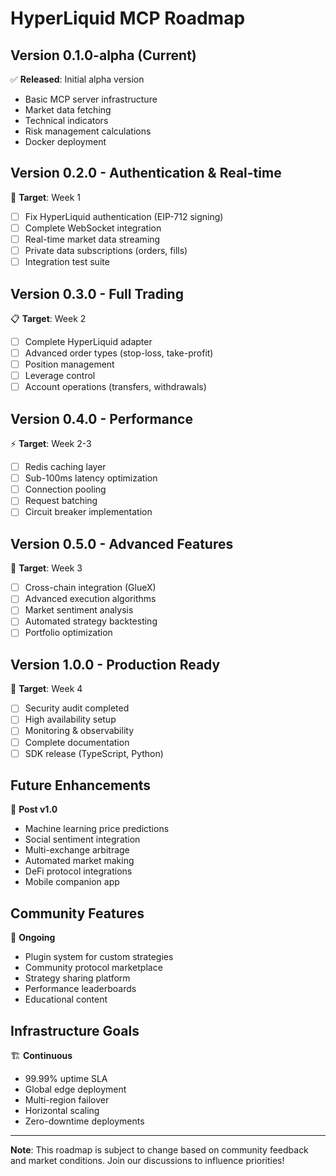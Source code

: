 # HyperLiquid MCP Roadmap

## Version 0.1.0-alpha (Current)

✅ **Released**: Initial alpha version

- Basic MCP server infrastructure
- Market data fetching
- Technical indicators
- Risk management calculations
- Docker deployment

## Version 0.2.0 - Authentication & Real-time

🚧 **Target**: Week 1

- [ ] Fix HyperLiquid authentication (EIP-712 signing)
- [ ] Complete WebSocket integration
- [ ] Real-time market data streaming
- [ ] Private data subscriptions (orders, fills)
- [ ] Integration test suite

## Version 0.3.0 - Full Trading

📋 **Target**: Week 2

- [ ] Complete HyperLiquid adapter
- [ ] Advanced order types (stop-loss, take-profit)
- [ ] Position management
- [ ] Leverage control
- [ ] Account operations (transfers, withdrawals)

## Version 0.4.0 - Performance

⚡ **Target**: Week 2-3

- [ ] Redis caching layer
- [ ] Sub-100ms latency optimization
- [ ] Connection pooling
- [ ] Request batching
- [ ] Circuit breaker implementation

## Version 0.5.0 - Advanced Features

🎯 **Target**: Week 3

- [ ] Cross-chain integration (GlueX)
- [ ] Advanced execution algorithms
- [ ] Market sentiment analysis
- [ ] Automated strategy backtesting
- [ ] Portfolio optimization

## Version 1.0.0 - Production Ready

🚀 **Target**: Week 4

- [ ] Security audit completed
- [ ] High availability setup
- [ ] Monitoring & observability
- [ ] Complete documentation
- [ ] SDK release (TypeScript, Python)

## Future Enhancements

🔮 **Post v1.0**

- Machine learning price predictions
- Social sentiment integration
- Multi-exchange arbitrage
- Automated market making
- DeFi protocol integrations
- Mobile companion app

## Community Features

👥 **Ongoing**

- Plugin system for custom strategies
- Community protocol marketplace
- Strategy sharing platform
- Performance leaderboards
- Educational content

## Infrastructure Goals

🏗️ **Continuous**

- 99.99% uptime SLA
- Global edge deployment
- Multi-region failover
- Horizontal scaling
- Zero-downtime deployments

---

**Note**: This roadmap is subject to change based on community feedback and market conditions. Join our discussions to influence priorities!
